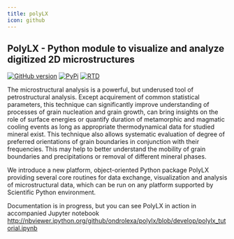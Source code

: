 ```yaml
---
title: polyLX
icon: github
---
```


## PolyLX - Python module to visualize and analyze digitized 2D microstructures

<a href="https://badge.fury.io/gh/ondrolexa%2Fpolylx"><img src="https://badge.fury.io/gh/ondrolexa%2Fpolylx.svg" alt="GitHub version"></a>
[![PyPi](https://badge.fury.io/py/polylx.svg)](http://badge.fury.io/py/polylx)
[![RTD](https://readthedocs.org/projects/polylx/badge/?version=master)](http://polylx.readthedocs.org/en/master/?badge=master)

The microstructural analysis is a powerful, but underused tool of petrostructural analysis. Except acquirement of common statistical parameters, this technique can significantly improve understanding of processes of grain nucleation and grain growth, can bring insights on the role of surface energies or quantify duration of metamorphic and magmatic cooling events as long as appropriate thermodynamical data for studied mineral exist. This technique also allows systematic evaluation of degree of preferred orientations of grain boundaries in conjunction with their frequencies. This may help to better understand the mobility of grain boundaries and precipitations or removal of different mineral phases.

We introduce a new platform, object-oriented Python package PolyLX providing several core routines for data exchange, visualization and analysis of microstructural data, which can be run on any platform supported by Scientific Python environment.

Documentation is in progress, but you can see PolyLX in action in accompanied Jupyter notebook <http://nbviewer.ipython.org/github/ondrolexa/polylx/blob/develop/polylx_tutorial.ipynb>
